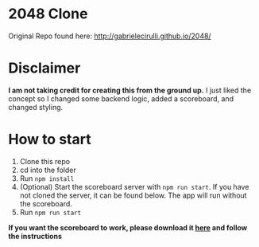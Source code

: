 # 2048 Clone

Original Repo found here: http://gabrielecirulli.github.io/2048/


# Disclaimer
**I am not taking credit for creating this from the ground up.**
I just liked the concept so I changed some backend logic, added a scoreboard, and changed styling. 

# How to start
1. Clone this repo
2. cd into the folder
3. Run `npm install`
  3. (Optional) Start the scoreboard server with `npm run start`. If you have not cloned the server, it can be found below. The app will run without the scoreboard.
5. Run `npm run start`

**If you want the scoreboard to work, please download it [here](http://github.com/pedersendane/github-pages-2048-server) and follow the instructions** 
